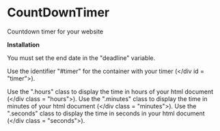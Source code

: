 # CountDownTimer
Countdown timer for your website

**Installation**

You must set the end date in the "deadline" variable.

Use the identifier "#timer" for the container with your timer (</div id = "timer">).
  
Use the ".hours" class to display the time in hours of your html document (</div class = "hours">).
Use the ".minutes" class to display the time in minutes of your html document (</div class = "minutes">).
Use the ".seconds" class to display the time in seconds in your html document (</div class = "seconds">).

